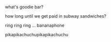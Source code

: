 what's goodie bar?

how long until we get paid in subway sandwiches?

ring ring ring ... bananaphone

pikapikachuchupikapikachuchu